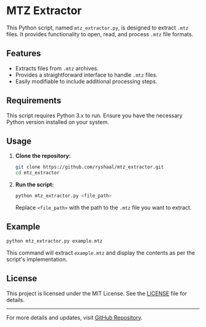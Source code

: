 
# MTZ Extractor

This Python script, named `mtz_extractor.py`, is designed to extract `.mtz` files. It provides functionality to open, read, and process `.mtz` file formats.

## Features

- Extracts files from `.mtz` archives.
- Provides a straightforward interface to handle `.mtz` files.
- Easily modifiable to include additional processing steps.

## Requirements

This script requires Python 3.x to run. Ensure you have the necessary Python version installed on your system.

## Usage

1. **Clone the repository:**
   ```bash
   git clone https://github.com/ryshaal/mtz_extractor.git
   cd mtz_extractor
   ```

2. **Run the script:**
   ```bash
   python mtz_extractor.py <file_path>
   ```

   Replace `<file_path>` with the path to the `.mtz` file you want to extract.

## Example

```bash
python mtz_extractor.py example.mtz
```

This command will extract `example.mtz` and display the contents as per the script's implementation.

## License

This project is licensed under the MIT License. See the [LICENSE](LICENSE) file for details.

---

For more details and updates, visit [GitHub Repository](https://github.com/ryshaal).

